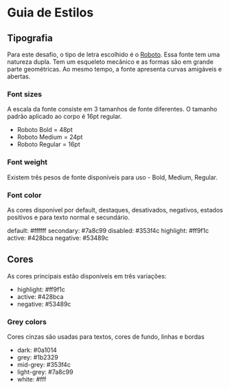 # Guia de Estilos

## Tipografia

Para este desafio, o tipo de letra escolhido é o [Roboto](https://fonts.google.com/specimen/Roboto). Essa fonte tem uma natureza dupla. Tem um esqueleto mecânico e as formas são em grande parte geométricas. Ao mesmo tempo, a fonte apresenta curvas amigáveis e abertas.

### Font sizes

A escala da fonte consiste em 3 tamanhos de fonte diferentes. O tamanho padrão aplicado ao corpo é 16pt regular.

- Roboto Bold = 48pt
- Roboto Medium = 24pt
- Roboto Regular = 16pt

### Font weight

Existem três pesos de fonte disponíveis para uso - Bold, Medium, Regular.

### Font color

As cores disponível por default, destaques, desativados, negativos, estados positivos e para texto normal e secundário.

default: #ffffff
secondary: #7a8c99
disabled: #353f4c
highlight: #ff9f1c
active: #428bca
negative: #53489c

## Cores

As cores principais estão disponíveis em três variações:

- highlight: #ff9f1c
- active: #428bca
- negative: #53489c

### Grey colors

Cores cinzas são usadas para textos, cores de fundo, linhas e bordas

- dark: #0a1014
- grey: #1b2329
- mid-grey: #353f4c
- light-grey: #7a8c99
- white: #fff
